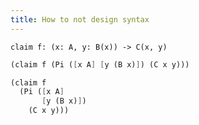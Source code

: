 ```yaml
---
title: How to not design syntax
---
```


```cicada
claim f: (x: A, y: B(x)) -> C(x, y)
```

```scheme
(claim f (Pi ([x A] [y (B x)]) (C x y)))

(claim f
  (Pi ([x A]
       [y (B x)])
    (C x y)))
```
